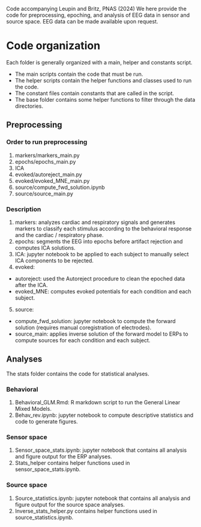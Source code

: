Code accompanying Leupin and Britz, PNAS (2024)
We here provide the code for preprocessing, epoching, and analysis of EEG data in sensor and source space. EEG data can be made available upon request.
# Code organization
Each folder is generally organized with a main, helper and constants script.
- The main scripts contain the code that must be run.
- The helper scripts contain the helper functions and classes used to run the code.
- The constant files contain constants that are called in the script.
- The base folder contains some helper functions to filter through the data directories.

## Preprocessing
### Order to run preprocessing
1) markers/markers_main.py 
2) epochs/epochs_main.py
3) ICA
4) evoked/autoreject_main.py
5) evoked/evoked_MNE_main.py
6) source/compute_fwd_solution.ipynb
7) source/source_main.py
### Description
1)	markers: analyzes cardiac and respiratory signals and generates markers to classify each stimulus according to the behavioral response and the cardiac / respiratory phase.
2)	epochs: segments the EEG into epochs before artifact rejection and computes ICA solutions.
3)	ICA: jupyter notebook to be applied to each subject to manually select ICA components to be rejected.
4)	evoked:
  - autoreject: used the Autoreject procedure to clean the epoched data after the ICA.
  - evoked_MNE: computes evoked potentials for each condition and each subject.
5)	source:
  - compute_fwd_solution: jupyter notebook to compute the forward solution (requires manual coregistration of electrodes).
  - source_main: applies inverse solution of the forward model to ERPs to compute sources for each condition and each subject.

## Analyses
The stats folder contains the code for statistical analyses.
### Behavioral
1)	Behavioral_GLM.Rmd: R markdown script to run the General Linear Mixed Models.
2)	Behav_rev.ipynb: jupyter notebook to compute descriptive statistics and code to generate figures.
### Sensor space
1)	Sensor_space_stats.ipynb: jupyter notebook that contains all analysis and figure output for the ERP analyses.
2)	Stats_helper contains helper functions used in sensor_space_stats.ipynb.
### Source space
1)	Source_statistics.ipynb: jupyter notebook that contains all analysis and figure output for the source space analyses.
2)	Inverse_stats_helper.py contains helper functions used in source_statistics.ipynb.






